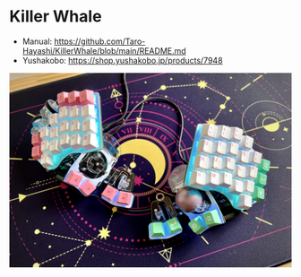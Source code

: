 
# Killer Whale
- Manual: https://github.com/Taro-Hayashi/KillerWhale/blob/main/README.md
- Yushakobo: https://shop.yushakobo.jp/products/7948
  
![](https://github.com/Taro-Hayashi/KillerWhale/blob/main/img/c_killerwhale.jpg?raw=true)  
